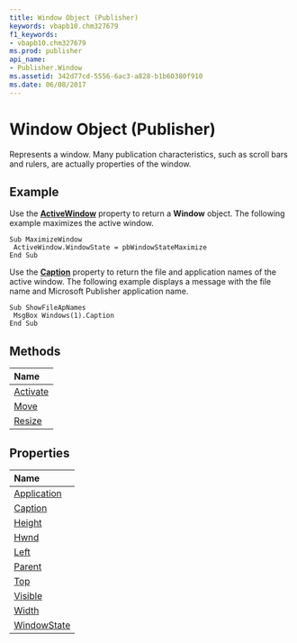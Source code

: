 ```yaml
---
title: Window Object (Publisher)
keywords: vbapb10.chm327679
f1_keywords:
- vbapb10.chm327679
ms.prod: publisher
api_name:
- Publisher.Window
ms.assetid: 342d77cd-5556-6ac3-a828-b1b60380f910
ms.date: 06/08/2017
---
```



# Window Object (Publisher)

Represents a window. Many publication characteristics, such as scroll bars and rulers, are actually properties of the window.
 


## Example

Use the  **[ActiveWindow](application-activewindow-property-publisher.md)** property to return a **Window** object. The following example maximizes the active window.
 

 

```
Sub MaximizeWindow 
 ActiveWindow.WindowState = pbWindowStateMaximize 
End Sub
```

Use the  **[Caption](window-caption-property-publisher.md)** property to return the file and application names of the active window. The following example displays a message with the file name and Microsoft Publisher application name.
 

 



```
Sub ShowFileApNames 
 MsgBox Windows(1).Caption 
End Sub
```


## Methods



|**Name**|
|:-----|
|[Activate](window-activate-method-publisher.md)|
|[Move](window-move-method-publisher.md)|
|[Resize](window-resize-method-publisher.md)|

## Properties



|**Name**|
|:-----|
|[Application](window-application-property-publisher.md)|
|[Caption](window-caption-property-publisher.md)|
|[Height](window-height-property-publisher.md)|
|[Hwnd](window-hwnd-property-publisher.md)|
|[Left](window-left-property-publisher.md)|
|[Parent](window-parent-property-publisher.md)|
|[Top](window-top-property-publisher.md)|
|[Visible](window-visible-property-publisher.md)|
|[Width](window-width-property-publisher.md)|
|[WindowState](window-windowstate-property-publisher.md)|

